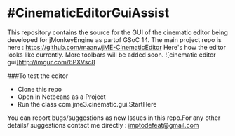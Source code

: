 #CinematicEditorGuiAssist
========================
This repository contains the source for the GUI of the cinematic editor being developed for jMonkeyEngine as partof GSoC 14. 
The main project repo is here : https://github.com/maany/jME-CinematicEditor
Here's how the editor looks like currently. More toolbars will be added soon.
![cinematic editor gui]http://imgur.com/6PXVsc8

###To test the editor
* Clone this repo
* Open in Netbeans as a Project
* Run the class com.jme3.cinematic.gui.StartHere

You can report bugs/suggestions as new Issues in this repo.For any other details/ suggestions contact me directly : imptodefeat@gmail.com
